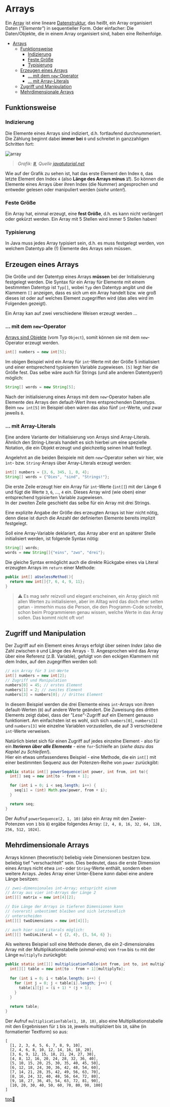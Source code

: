 # Arrays

Ein [Array](https://de.wikipedia.org/wiki/Feld_(Datentyp)) ist eine lineare [Datenstruktur](https://de.wikipedia.org/wiki/Datenstruktur), das heißt, ein Array organisiert Daten (_"Elemente"_) in sequentieller Form. Oder einfacher: Die Daten/Objekte, die in einem Array organisiert sind, haben eine Reihenfolge.  

- [Arrays](#arrays)
  - [Funktionsweise](#funktionsweise)
    - [Indizierung](#indizierung)
    - [Feste Größe](#feste-größe)
    - [Typisierung](#typisierung)
  - [Erzeugen eines Arrays](#erzeugen-eines-arrays)
    - [... mit dem `new`-Operator](#-mit-dem-new-operator)
    - [... mit Array-Literals](#-mit-array-literals)
  - [Zugriff und Manipulation](#zugriff-und-manipulation)
  - [Mehrdimensionale Arrays](#mehrdimensionale-arrays)

## Funktionsweise

### Indizierung
Die Elemente eines Arrays sind indiziert, d.h. fortlaufend durchnummeriert. Die Zählung beginnt dabei **immer bei** `0` und schreitet in ganzzahligen Schritten fort:

![array](../assets/images/array.jpeg)  
> _Grafik: [#](../assets/images/array.jpeg), Quelle [javatutorial.net](https://javatutorial.net/java-array)_

Wie auf der Grafik zu sehen ist, hat das erste Element den Index `0`, das letzte Element den Index `4` (also **Länge des Arrays minus `1`!**). So können die Elemente eines Arrays über ihren Index (die Nummer) angesprochen und entweder gelesen oder manipuliert werden (_siehe unten!_).

### Feste Größe
Ein Array hat, einmal erzeugt, eine **fest Größe**, d.h. es kann nicht verlängert oder gekürzt werden. Ein Array mit 5 Stellen wird immer 5 Stellen haben!

### Typisierung
In Java muss jedes Array typisiert sein, d.h. es muss festgelegt werden, von welchem Datentyp alle (!) Elemente des Arrays sein müssen.


## Erzeugen eines Arrays

Die Größe und der Datentyp eines Arrays **müssen** bei der Initialisierung festgelegt werden. Die Syntax für ein Array für Elemente mit einem bestimmten Datentyp ist `Typ[]`, wobei `Typ` den Datentyp angibt und die Klammern `[]` anzeigen, dass es sich um ein Array handelt bzw. wie groß dieses ist oder auf welches Element zugegriffen wird (das alles wird im Folgenden gezeigt).

Ein Array kan auf zwei verschiedene Weisen erzeugt werden ...

### ... mit dem `new`-Operator

[Arrays sind Objekte](https://docs.oracle.com/javase/specs/jls/se8/html/jls-10.html) (vom Typ `Object`), somit können sie mit dem `new`-Operator erzeugt werden.

```java
int[] numbers = new int[5];
```

Im obigen Beispiel wird ein Array für `int`-Werte mit der Größe 5 initialisiert und einer entsprechend typisierten Variable zugewiesen. `[5]` legt hier die Größe fest. Das selbe wäre auch für Strings (und alle anderen Datentypen!) möglich:

```java
String[] words = new String[5];
```

Nach der initialisierung eines Arrays mit dem `new`-Operator haben alle Elemente des Arrays den default-Wert ihres entsprechenden Datentyps. Beim `new int[5]` im Beispiel oben wären das also fünf `int`-Werte, und zwar jeweils `0`.

### ... mit Array-Literals

Eine andere Variante der Initialisierung von Arrays sind Array-Literals. Ähnlich den String-Literals handelt es sich hierbei um eine spezielle Notation, die ein Objekt erzeugt und gleichzeitig seinen Inhalt festlegt.

Angelehnt an die beiden Beispiele mit dem `new`-Operator sehen wir hier, wie `ìnt`- bzw. `String`-Arrays über Array-Literals erzeugt werden:

```java
int[] numbers = {3, 6, 345, 1, 0, 4};
String[] words = {"Dies", "sind", "Strings!"};
```

Die erste Zeile erzeugt hier ein Array für `int`-Werte (`int[]`) mit der Länge 6 und fügt die Werte `3`, `6`, ..., `4` ein. Dieses Array wird (wie oben) einer entsprechend typisierten Variable zugewiesen.  
In der zweiten Zeile geschieht das selbe für ein Array mit drei Strings.

Eine explizite Angabe der Größe des erzeugten Arrays ist hier nicht nötig, denn diese ist durch die Anzahl der definierten Elemente bereits implizit festgelegt.

Soll eine Array-Variable deklariert, das Array aber erst an späterer Stelle initialisiert werden, ist folgende Syntax nötig:

``` java
String[] words;
words = new String[]{"eins", "zwo", "drei"};
```

Die gleiche Syntax ermöglicht auch die direkte Rückgabe eines via Literal erzeugten Arrays im `return` einer Methode:

``` java
public int[] aUselessMethod(){
  return new int[]{7, 6, 4, 9, 11};
}
```

> :warning: Es mag sehr reizvoll und elegant erscheinen, ein Array gleich mit allen Werten zu initialisieren, aber im Alltag wird das doch eher selten getan - immerhin muss die Person, die den Programm-Code schreibt, schon beim Programmieren genau wissen, welche Werte in das Array sollen. Das kommt nicht oft vor!


## Zugriff und Manipulation

Der Zugriff auf ein Element eines Arrays erfolgt über seinen _Index_ (also die Zahl zwischen `0` und Länge des Arrays - 1). Angesprochen wird das Array über eine Referenz (z.B. Variable), gefolgt von den eckigen Klammern mit dem Index, auf den zugegriffen werden soll:

```java
// ein Array für 3 int-Werte
int[] numbers = new int[2];
// Zugriff und Manipulation
numbers[0] = 45; // erstes Element
numbers[1] = 2; // zweites Element
numbers[3] = numbers[0]; // drittes Element
```

In diesem Beispiel werden die drei Elemente eines `int`-Arrays von ihren default-Werten (`0`) auf andere Werte geändert. Die Zuweisung des dritten Elements zeigt dabei, dass der _"Lese"_-Zugriff auf ein Element genauso funktioniert. Am einfachsten ist es wohl, sich sich `numbers[0]`, `numbers[1]` und `numbers[3]` wie einzelne Variablen vorzustellen, die auf 3 verschiedene `int`-Werte verweisen. 

Natürlich bietet sich für einen Zugriff auf jedes einzelne Element - also für ein _**Iterieren über alle Elemente**_ - eine `for`-Schleife an (_siehe dazu das Kapitel zu Schleifen!_).  
Hier ein etwas umfassenderes Beispiel - eine Methode, die ein `int[]` mit einer bestimmten Sequenz aus der Potenzen-Reihe von `power` zurückgibt:

``` java
public static int[] powerSequence(int power, int from, int to){
  int[] seq = new int[to - from + 1];

  for (int i = 0; i < seq.length; i++) {
    seq[i] = (int) Math.pow(power, from + i);
  }

  return seq;
}
```

Der Aufruf `powerSequence(2, 1, 10)` (also ein Array mit den Zweier-Potenzen von `1` bis `8`) ergäbe folgendes Array: `[2, 4, 8, 16, 32, 64, 128, 256, 512, 1024]`.


## Mehrdimensionale Arrays

Arrays können (theoretisch) beliebig viele Dimensionen besitzen bzw. beliebig tief "verschachtelt" sein. Dies bedeutet, dass die erste Dimension eines Arrays nicht etwa `int`- oder `String`-Werte enthält, sondern eben weitere Arrays. Jedes Array einer Unter-Ebene _kann_ dabei eine andere Länge besitzen:

```java
// zwei-dimensionales int-Array; entspricht einem
// Array aus vier int-Arrays der Länge 2
int[][] matrix = new int[4][2];

// Die Länge der Arrays in tieferen Dimensionen kann
// (vorerst) unbestimmt bleiben und sich letztendlich
// unterscheiden
int[][] twoDimensions = new int[4][];

// auch hier sind Litarals möglich:
int[][] twoDimLiteral = { {2, 4}, {1, 54, 6} };
```

Als weiteres Beispiel soll eine Methode dienen, die ein 2-dimensionales Array mit der Multiplikationstabelle (_einmal-eins_) von `from` bis `to` mit der Länge `multiplyTo` zurückgibt:

``` java
public static int[][] multiplicationTable(int from, int to, int multiplyTo){
  int[][] table = new int[to - from + 1][multiplyTo];
  
  for (int i = 0; i < table.length; i++) {
    for (int j = 0; j < table[i].length; j++) {
      table[i][j] = (i + 1) * (j + 1);
    }
  }
  
  return table;
}
```

Der Aufruf `multiplicationTable(1, 10, 10)`, also eine Multiplikationstabelle mit den Ergebnissen für `1` bis `10`, jeweils multipliziert bis `10`, sähe (in formatierter Textform) so aus:

```
[
  [1, 2, 3, 4, 5, 6, 7, 8, 9, 10],
  [2, 4, 6, 8, 10, 12, 14, 16, 18, 20],
  [3, 6, 9, 12, 15, 18, 21, 24, 27, 30],
  [4, 8, 12, 16, 20, 24, 28, 32, 36, 40],
  [5, 10, 15, 20, 25, 30, 35, 40, 45, 50],
  [6, 12, 18, 24, 30, 36, 42, 48, 54, 60],
  [7, 14, 21, 28, 35, 42, 49, 56, 63, 70],
  [8, 16, 24, 32, 40, 48, 56, 64, 72, 80],
  [9, 18, 27, 36, 45, 54, 63, 72, 81, 90],
  [10, 20, 30, 40, 50, 60, 70, 80, 90, 100]
]

```


<!-- Dieser Link sollte am Ende jeder Seite stehen! -->
<a class="top-link" href="#" title="Zum Anfang scrollen!">top:balloon:</a>